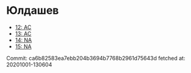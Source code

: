 # Юлдашев
- [12: AC](12.md)
- [13: AC](13.md)
- [14: NA](14.md)
- [15: NA](15.md)

Commit: ca6b82583ea7ebb204b3694b7768b2961d75643d
 fetched at: 20201001-130604
